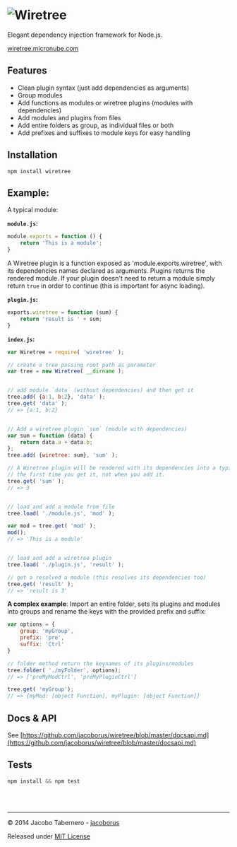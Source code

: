 ![Wiretree](https://raw.githubusercontent.com/jacoborus/wiretree/master/brand/wiretree.png 'Wiretree logo')
===========================================================================================================

Elegant dependency injection framework for Node.js.

[wiretree.micronube.com](http://wiretree.micronube.com/)


Features
--------

- Clean plugin syntax (just add dependencies as arguments)
- Group modules
- Add functions as modules or wiretree plugins (modules with dependencies)
- Add modules and plugins from files
- Add entire folders as group, as individual files or both
- Add prefixes and suffixes to module keys for easy handling

Installation
------------

```
npm install wiretree
```


Example:
--------

A typical module:

**`module.js`:**
```js
module.exports = function () {
    return 'This is a module';
}
```

A Wiretree plugin is a function exposed as 'module.exports.wiretree', with its dependencies names declared as arguments. Plugins returns the rendered module. If your plugin doesn't need to return a module simply return `true` in order to continue (this is important for async loading).

**`plugin.js`:**
```js
exports.wiretree = function (sum) {
    return 'result is ' + sum;
}
```

**`index.js`:**
```js
var Wiretree = require( 'wiretree' );

// create a tree passing root path as parameter
var tree = new Wiretree( __dirname );


// add module `data` (without dependencies) and then get it
tree.add( {a:1, b:2}, 'data' );
tree.get( 'data' );
// => {a:1, b:2}


// Add a wiretree plugin `sum` (module with dependencies)
var sum = function (data) {
    return data.a + data.b;
};
tree.add( {wiretree: sum}, 'sum' );

// A Wiretree plugin will be rendered with its dependencies into a typical module
// the first time you get it, not when you add it.
tree.get( 'sum' );
// => 3


// load and add a module from file
tree.load( './module.js', 'mod' );

var mod = tree.get( 'mod' );
mod();
// => 'This is a module'


// load and add a wiretree plugin
tree.load( './plugin.js', 'result' );

// get a resolved a module (this resolves its dependencies too)
tree.get( 'result' );
// => 'result is 3'
```

**A complex example**:
Import an entire folder, sets its plugins and modules into groups and rename the keys with the provided prefix and suffix:

```js
var options = {
    group: 'myGroup',
    prefix: 'pre',
    suffix: 'Ctrl'
}

// folder method return the keynames of its plugins/modules
tree.folder( './myFolder', options);
// => ['preMyModCtrl', 'preMyPluginCtrl']

tree.get( 'myGroup');
// => {myMod: [object Function], myPlugin: [object Function]}
```

Docs & API
----------

See [https://github.com/jacoborus/wiretree/blob/master/docsapi.md](https://github.com/jacoborus/wiretree/blob/master/docsapi.md)


Tests
-----

```js
npm install && npm test
```

<br><br>

---

© 2014 Jacobo Tabernero - [jacoborus](https://github.com/jacoborus)

Released under [MIT License](https://raw.github.com/jacoborus/wiretree/master/LICENSE)
